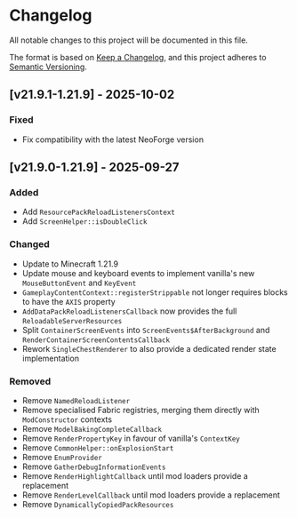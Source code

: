 # Changelog

All notable changes to this project will be documented in this file.

The format is based on [Keep a Changelog](https://keepachangelog.com/en/1.1.0/),
and this project adheres to [Semantic Versioning](https://semver.org/spec/v2.0.0.html).

## [v21.9.1-1.21.9] - 2025-10-02

### Fixed

- Fix compatibility with the latest NeoForge version

## [v21.9.0-1.21.9] - 2025-09-27

### Added

- Add `ResourcePackReloadListenersContext`
- Add `ScreenHelper::isDoubleClick`

### Changed

- Update to Minecraft 1.21.9
- Update mouse and keyboard events to implement vanilla's new `MouseButtonEvent` and `KeyEvent`
- `GameplayContentContext::registerStrippable` not longer requires blocks to have the `AXIS` property
- `AddDataPackReloadListenersCallback` now provides the full `ReloadableServerResources`
- Split `ContainerScreenEvents` into `ScreenEvents$AfterBackground` and `RenderContainerScreenContentsCallback`
- Rework `SingleChestRenderer` to also provide a dedicated render state implementation

### Removed

- Remove `NamedReloadListener`
- Remove specialised Fabric registries, merging them directly with `ModConstructor` contexts
- Remove `ModelBakingCompleteCallback`
- Remove `RenderPropertyKey` in favour of vanilla's `ContextKey`
- Remove `CommonHelper::onExplosionStart`
- Remove `EnumProvider`
- Remove `GatherDebugInformationEvents`
- Remove `RenderHighlightCallback` until mod loaders provide a replacement
- Remove `RenderLevelCallback` until mod loaders provide a replacement
- Remove `DynamicallyCopiedPackResources`
